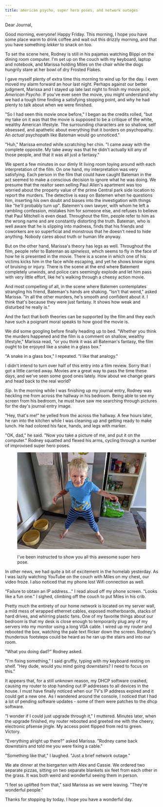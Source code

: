 ```yaml
---
title: american psycho, super hero poses, and network outages
---
```


Dear Journal,

Good morning, everyone!  Happy Friday.  This morning, I hope you have
some place warm to drink coffee and wait out this drizzly morning, and
that you have something _lekker_ to snack on too.

To set the scene here, Rodney is still in his pajamas watching Blippi
on the dining room computer.  I'm set up on the couch with my
keyboard, laptop and notebook, and Marissa holding Miles on the chair
while the dogs hungrily stare at her bowl of dry Frosted Flakes.

I gave myself plenty of extra time this morning to wind up for the
day.  I even moved my alarm forward an hour last night.  Perhaps
against our better judgment, Marissa and I stayed up late last night
to finish my movie pick, _American Psycho_.  If you've ever seen the
movie, you might understand why we had a tough time finding a
satisfying stopping point, and why he had plenty to talk about when we
were finished.

"So I had seen this movie once before," I began as the credits rolled,
"but my take on it was that the movie is supposed to be a critique of
the white, wealthy American lifestyle.  The surrounding characters are
so shallow, self obsessed, and apathetic about everything that it
borders on psychopathy.  An _actual_ psychopath like Bateman would go
unnoticed."

"Huh," Marissa emoted while scratching her chin.  "I came away with
the complete opposite.  My take away was that he didn't actually kill
any of those people, and that it was all just a fantasy."

We spent a few minutes in our dimly lit living room toying around with
each interpretation of the film.  On one hand, my interpretation was
very satisfying.  Each person in the film that could have caught
Bateman in the act seemed to make a conscious decision to ignore what
he was doing.  We presume that the realtor seen selling Paul Allen's
apartment was too worried about the property value of the prime
Central park side location to report the murders.  The detective is
easy on Batemen when he questions him, inserting his own doubt and
biases into the investigation with things like "he'll probably turn
up".  Batemen's own lawyer, with whom he left a rambling confession,
mistakes him for someone else, and refuses to believe that Paul
Mitchell is even dead.  Throughout the film, people refer to him as
the wrong name and are constantly distorting the truth.  Bateman, who
is well aware that he is slipping into madness, finds that his friends
and coworkers are so superficial and monstrous that he doesn't need to
hide anything.  Nobody cares about truth or human life anyway.

But on the other hand, Marissa's theory has legs as well.  Throughout
the film, people refer to Bateman as _spineless_, which seems to fly
in the face of how he is presented in the movie.  There is a scene in
which one of his victims kicks him in the face while escaping, and yet
he shows know signs of bruising or injury.  There is the scene at the
end where Batement completely unwinds, and police cars seemingly
explode and let him pass with very little effort, like he's walking
through a cheesy action movie.

And most compelling of all, in the scene where Batemen contemplates
strangling his friend, Bateman's hands are shaking.  "Isn't that
weird," asked Marissa.  "In all the other murders, he's smooth and
confident about it.  I think that's because they were just fantasy.
It shows how weak and disturbed he really is."

And the fact that both theories can be supported by the film and they
each have such a poignant moral speaks to how good the movie is.

We did some googling before finally heading up to bed.  "Whether you
think the murders happened and the film is a comment on shallow,
wealthy lifestyle," Marissa read, "or you think it was all Bateman's
fantasy, the film ought to be enjoyed like a snake in a glass box."

"A snake in a glass box," I repeated.  "I like that analogy."

I didn't intend to turn over half of this entry into a film review.
Sorry that I got a little carried away.  Movies are a great way to
pass the time these days, and we've seen some good ones lately.  How
about we change gears and head back to the real world?

_Sip_.  In the morning while I was finishing up my journal entry,
Rodney was heckling me from across the hallway in his bedroom.  Being
able to see my screen from his bedroom, he must have saw me searching
through pictures for the day's journal entry image.

"Hey, that's me!" he yelled from the across the hallway.  A few hours
later, he ran into the kitchen while I was cleaning up and getting
ready to make lunch.  He had colored his face, hands, and legs with
marker.

"OK, dad," he said.  "Now you take a picture of me, and put it on the
computer."  Rodney squatted and flexed his arms, cycling through a
number of improvised super hero poses.

<figure>
  <a href="/images/photo-shoot.jpg">
    <img alt="photo shoot" src="/images/photo-shoot.jpg"/>
  </a>
  <figcaption>
    <p>I've been instructed to show you all this awesome super hero pose.</p>
  </figcaption>
</figure>

In other news, we had quite a bit of excitement in the homelab
yesterday.  As I was lazily watching YouTube on the couch with Miles
on my chest, our video froze.  I also noticed that my phone lost Wifi
connection as well.

"Failure to obtain an IP address..." I read aloud off my phone screen.
"Looks like a fun one."  I sighed, climbing off the couch to put Miles
in his crib.

Pretty much the entirety of our home network is located on my server
wall, a mild mess of wrapped ethernet cables, exposed motherboards,
stacks of hard drives, and whirring plastic fans.  One of my favorite
things about our bedroom is that my desk is close enough to
temporarily plug any of my servers into my monitor using a long VGA
cable.  I wired up my router and rebooted the box, watching the pale
text flicker down the screen.  Rodney's thunderous footsteps could be
heard as he ran up the stairs and into our room.

"What you doing dad?"  Rodney asked.

"I'm fixing something," I said gruffly, typing with my keyboard
resting on shelf.  "Hey dude, would you mind going downstairs?  I need
to focus on this."

It appears that, for a still unknown reason, my DHCP software crashed,
causing my router to stop handing out IP addresses to all devices in
the house.  I must have finally noticed when our TV's IP address
expired and it could get a new one.  As I wandered around the console,
I noticed that I had a lot of pending software updates - some of them
were patches to the dhcp software.

"I wonder if I could just upgrade through it," I muttered.  Minutes
later, when the upgrade finished, my router rebooted and greeted me
with the cheery, electronic pfsense jingle.  My access point flipped
from red to green.  Victory.

"Everything alright up there?" asked Marissa.  "Rodney came back
downstairs and told me you were fixing a cable."

"Something like that," I laughed.  "Just a brief network outage."

We ate dinner at the biergarten with Alex and Cassie.  We ordered two
separate pizzas, sitting on two separate blankets six feet from each
other in the grass.  It was both weird and wonderful seeing them in
person.

"I feel so uplifted from that," said Marissa as we were leaving.
"They're wonderful people."

Thanks for stopping by today.  I hope you have a wonderful day.
